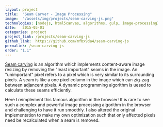 ```yaml
---
layout: project
title:  "Seam Carver - Image Processing"
image:  "/assets/img/projects/seam-carving-js.png"
technologies: [nodejs, html5canvas, algorithms, gulp, image-processing]
date:   2015-05-01
categories: project
project_link: /projects/seam-carving-js
github_link:  https://github.com/mfbx9da4/seam-carving-js
permalink: /seam-carving-js
order: "1.1"
---
```


[Seam carving](https://en.wikipedia.org/wiki/Seam_carving) is an algorithm which implements content-aware image resizing by removing the "least important" seams in the image. An "unimportant" pixel refers to a pixel which is very similar to its surrounding pixels. A seam is like a one pixel column in the image which can zig-zag between adjancent pixels. A dynamic programming algorithm is uesed to calculate these seams efficiently.

Here I reimplement this famous algorithm in the browser! It is rare to see such a complex and powerful image processing algorithm in the browser and challenging to have it run smoothly. I also altered the original implementation to make my own optimization such that only affected pixels need be recalculated when a seam is removed.


